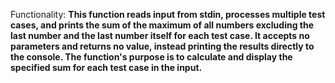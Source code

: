 Functionality: **This function reads input from stdin, processes multiple test cases, and prints the sum of the maximum of all numbers excluding the last number and the last number itself for each test case. It accepts no parameters and returns no value, instead printing the results directly to the console. The function's purpose is to calculate and display the specified sum for each test case in the input.**